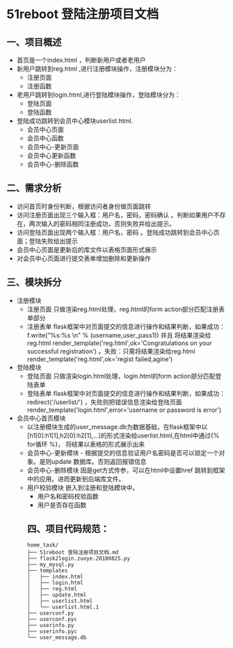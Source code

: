 # 51reboot 登陆注册项目文档
## 一、项目概述
- 首页是一个index.html ，判断新用户或者老用户
- 新用户跳转到reg.html ,进行注册模块操作，注册模块分为：
  - 注册页面
  - 注册函数
- 老用户跳转到login.html,进行登陆模块操作，登陆模块分为：
  - 登陆页面
  - 登陆函数
- 登陆成功跳转到会员中心模块userlist.html.
  - 会员中心页面
  - 会员中心函数
  - 会员中心-更新页面
  - 会员中心更新函数
  - 会员中心-删除函数
## 二、需求分析
- 访问首页时身份判断，根据访问者身份做页面跳转
- 访问注册页面出现三个输入框：用户名，密码，密码确认 。判断如果用户不存在，两次输入的密码相同注册成功，否则失败并给出提示。
- 访问登陆页面出现两个输入框：用户名，密码 。登陆成功跳转到会员中心页面；登陆失败给出提示
- 会员中心页面是更新后的库文件以表格页面形式展示
- 对会员中心页面进行提交表单增加删除和更新操作
## 三、模块拆分
- 注册模块
    - 注册页面 只做渲染reg.html处理，reg.html的form action部分匹配注册表单部分
    - 注册表单 flask框架中对页面提交的信息进行操作和结果判断，如果成功：f.write("%s:%s \n" % (username,user_pass1)) 并且 将结果渲染给reg.html render_template('reg.html',ok='Congratulations on your successful registration') 。失败：只需将结果渲染给reg.html render_template('reg.html',ok='regist failed,agine')
- 登陆模块
    - 登陆页面 只做渲染login.html处理，login.html的form action部分匹配登陆表单
    - 登陆表单 flask框架中对页面提交的信息进行操作和结果判断，如果成功： redirect('/userlist/') ，失败则把错误信息渲染给登陆页面render_template('login.html',error='username or password is error')
- 会员中心首页模块
    - 以注册模块生成的user_message.db为数据基础，在flask框架中以[h1[0]:h1[1],h2[0]:h2[1],...]的形式渲染给userlist.html,在html中通过{% for循环 %}，<table> 将结果以表格的形式展示出来
- 会员中心-更新模块
        - 根据提交的信息验证用户名密码是否可以锁定一个对象。是则update 数据库。否则返回报错信息
- 会员中心-删除模块
        因是get方式传参，可以在html中设置href 跳转到框架中的应用。进而更新到后端库文件。
- 用户校验模块  嵌入到注册和登陆模块中。
    - 用户名和密码校验函数
    - 用户是否存在函数
## 四、项目代码规范：
 ```   .
home_task/
├── 51reboot 登陆注册项目文档.md
├── flask2login.zuoye.20180825.py
├── my_mysql.py
├── templates
│   ├── index.html  
│   ├── login.html
│   ├── reg.html
│   ├── update.html
│   ├── userlist.html
│   └── userlist.html.1
├── userconf.py
├── userconf.pyc
├── userinfo.py
├── userinfo.pyc
└── user_message.db
```